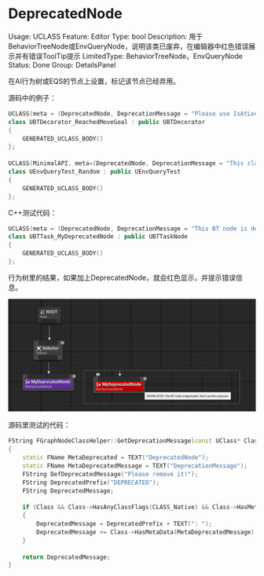 # DeprecatedNode

Usage: UCLASS
Feature: Editor
Type: bool
Description: 用于BehaviorTreeNode或EnvQueryNode，说明该类已废弃，在编辑器中红色错误展示并有错误ToolTip提示
LimitedType: BehaviorTreeNode，EnvQueryNode
Status: Done
Group: DetailsPanel

在AI行为树或EQS的节点上设置，标记该节点已经弃用。

源码中的例子：

```cpp
UCLASS(meta = (DeprecatedNode, DeprecationMessage = "Please use IsAtLocation decorator instead."), MinimalAPI)
class UBTDecorator_ReachedMoveGoal : public UBTDecorator
{
	GENERATED_UCLASS_BODY()
};

UCLASS(MinimalAPI, meta=(DeprecatedNode, DeprecationMessage = "This class is now deprecated, please use RunMode supporting random results instead."))
class UEnvQueryTest_Random : public UEnvQueryTest
{
	GENERATED_UCLASS_BODY()
};
```

C++测试代码：

```cpp
UCLASS(meta = (DeprecatedNode, DeprecationMessage = "This BT node is deprecated. Don't use this anymore."), MinimalAPI)
class UBTTask_MyDeprecatedNode : public UBTTaskNode
{
	GENERATED_UCLASS_BODY()
};
```

行为树里的结果，如果加上DeprecatedNode，就会红色显示，并提示错误信息。

![Untitled](DeprecatedNode/Untitled.png)

源码里测试的代码：

```cpp
FString FGraphNodeClassHelper::GetDeprecationMessage(const UClass* Class)
{
	static FName MetaDeprecated = TEXT("DeprecatedNode");
	static FName MetaDeprecatedMessage = TEXT("DeprecationMessage");
	FString DefDeprecatedMessage("Please remove it!");
	FString DeprecatedPrefix("DEPRECATED");
	FString DeprecatedMessage;

	if (Class && Class->HasAnyClassFlags(CLASS_Native) && Class->HasMetaData(MetaDeprecated))
	{
		DeprecatedMessage = DeprecatedPrefix + TEXT(": ");
		DeprecatedMessage += Class->HasMetaData(MetaDeprecatedMessage) ? Class->GetMetaData(MetaDeprecatedMessage) : DefDeprecatedMessage;
	}

	return DeprecatedMessage;
}
```